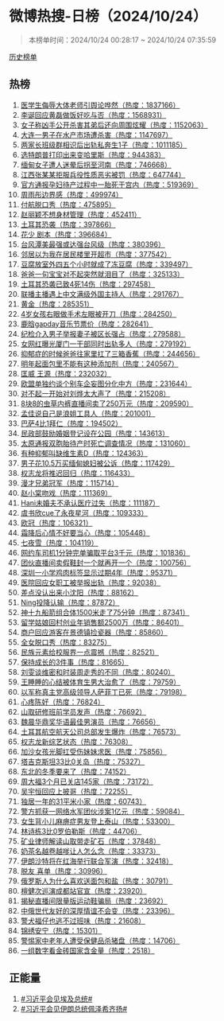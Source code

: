 <h1>
微博热搜-日榜（2024/10/24）
</h1>
<blockquote>
<p>
本榜单时间：2024/10/24 00:28:17 ~ 2024/10/24 07:35:59
</p>
</blockquote>
<p>
<a href="https://github.com/daifee/weibo-hot-search/tree/main/archives/daily">历史榜单</a>
</p>
<h2>
热榜
</h2>
<ol>

<li>
<a href="https://s.weibo.com/weibo?q=%23%E5%8C%BB%E5%AD%A6%E7%94%9F%E4%BE%AE%E8%BE%B1%E5%A4%A7%E4%BD%93%E8%80%81%E5%B8%88%E5%BC%95%E8%88%86%E8%AE%BA%E5%93%97%E7%84%B6%23" target="weibo">
医学生侮辱大体老师引舆论哗然（热度：1837166）
</a>
</li>

<li>
<a href="https://s.weibo.com/weibo?q=%23%E6%9D%8E%E8%AF%9E%E5%9B%9E%E5%BA%94%E9%BB%84%E7%A3%8A%E5%81%9A%E9%A5%AD%E5%A5%BD%E5%90%83%E4%B8%8E%E5%90%A6%23" target="weibo">
李诞回应黄磊做饭好吃与否（热度：1568931）
</a>
</li>

<li>
<a href="https://s.weibo.com/weibo?q=%23%E5%A5%B3%E5%AD%90%E7%A7%B0%E5%87%B6%E6%89%8B%E5%85%AC%E5%BC%80%E6%9D%80%E5%AE%B3%E5%85%B6%E5%BC%9F%E5%90%8E%E8%BF%98%E5%90%91%E5%91%A8%E5%9B%B4%E7%82%AB%E8%80%80%23" target="weibo">
女子称凶手公开杀害其弟后还向周围炫耀（热度：1152063）
</a>
</li>

<li>
<a href="https://s.weibo.com/weibo?q=%23%E5%A4%A7%E8%BF%9E%E4%B8%80%E7%94%B7%E5%AD%90%E5%9C%A8%E6%B0%B4%E4%BA%A7%E5%B8%82%E5%9C%BA%E9%81%AD%E6%9D%80%E5%AE%B3%23" target="weibo">
大连一男子在水产市场遭杀害（热度：1147697）
</a>
</li>

<li>
<a href="https://s.weibo.com/weibo?q=%23%E4%B8%A4%E5%AE%B6%E9%95%BF%E7%8F%AD%E7%BA%A7%E7%BE%A4%E7%9B%B8%E8%AF%86%E5%90%8E%E5%87%BA%E8%BD%A8%E7%A7%81%E5%A5%94%E7%94%9F1%E5%AD%90%23" target="weibo">
两家长班级群相识后出轨私奔生1子（热度：1011185）
</a>
</li>

<li>
<a href="https://s.weibo.com/weibo?q=%23%E9%80%89%E7%89%B9%E6%9C%97%E6%99%AE%E6%89%93%E5%8D%B0%E5%87%BA%E6%9D%A5%E5%8F%98%E5%93%88%E9%87%8C%E6%96%AF%23" target="weibo">
选特朗普打印出来变哈里斯（热度：944383）
</a>
</li>

<li>
<a href="https://s.weibo.com/weibo?q=%23%E7%BC%85%E7%94%B8%E5%A5%B3%E5%AD%90%E9%81%AD%E4%BA%BA%E8%BF%B7%E6%99%95%E5%90%8E%E6%8B%90%E8%87%B3%E6%B2%B3%E5%8D%97%23" target="weibo">
缅甸女子遭人迷晕后拐至河南（热度：746668）
</a>
</li>

<li>
<a href="https://s.weibo.com/weibo?q=%23%E6%B1%9F%E8%A5%BF%E5%BC%A0%E6%9F%90%E6%9F%90%E6%8B%92%E6%9C%8D%E5%85%B5%E5%BD%B9%E6%80%A7%E8%B4%A8%E6%81%B6%E5%8A%A3%E8%A2%AB%E7%BD%9A%23" target="weibo">
江西张某某拒服兵役性质恶劣被罚（热度：647744）
</a>
</li>

<li>
<a href="https://s.weibo.com/weibo?q=%23%E5%AE%98%E6%96%B9%E9%80%9A%E6%8A%A5%E5%AD%95%E5%A6%87%E5%BE%85%E4%BA%A7%E8%BF%87%E7%A8%8B%E4%B8%AD%E4%B8%80%E8%83%8E%E6%AD%BB%E4%BA%8E%E5%AE%AB%E5%86%85%23" target="weibo">
官方通报孕妇待产过程中一胎死于宫内（热度：519369）
</a>
</li>

<li>
<a href="https://s.weibo.com/weibo?q=%23%E5%91%A8%E9%9B%A8%E5%BD%A4%E8%BE%B9%E7%95%8C%E6%84%9F%23" target="weibo">
周雨彤边界感（热度：499974）
</a>
</li>

<li>
<a href="https://s.weibo.com/weibo?q=%23%E4%BB%98%E8%88%AA%E8%84%B1%E5%8F%A3%E7%A7%80%23" target="weibo">
付航脱口秀（热度：475895）
</a>
</li>

<li>
<a href="https://s.weibo.com/weibo?q=%23%E8%B5%B5%E4%B8%BD%E9%A2%96%E4%B8%8D%E6%83%B3%E8%BA%AB%E6%9D%90%E7%AE%A1%E7%90%86%23" target="weibo">
赵丽颖不想身材管理（热度：452411）
</a>
</li>

<li>
<a href="https://s.weibo.com/weibo?q=%23%E5%9C%9F%E8%80%B3%E5%85%B6%E6%81%90%E8%A2%AD%23" target="weibo">
土耳其恐袭（热度：397866）
</a>
</li>

<li>
<a href="https://s.weibo.com/weibo?q=%23%E8%8A%B1%E5%B0%91%20%E5%89%A7%E6%9C%AC%23" target="weibo">
花少 剧本（热度：396684）
</a>
</li>

<li>
<a href="https://s.weibo.com/weibo?q=%23%E5%8F%B0%E9%A3%8E%E6%BD%AD%E7%BE%8E%E6%9C%80%E5%BC%BA%E6%88%96%E8%BE%BE%E5%BC%BA%E5%8F%B0%E9%A3%8E%E7%BA%A7%23" target="weibo">
台风潭美最强或达强台风级（热度：380396）
</a>
</li>

<li>
<a href="https://s.weibo.com/weibo?q=%23%E9%82%BB%E5%B1%85%E4%BB%A5%E4%B8%BA%E6%88%91%E5%9C%A8%E5%B1%85%E6%B0%91%E6%A5%BC%E9%87%8C%E5%BC%80%E8%B6%85%E5%B8%82%23" target="weibo">
邻居以为我在居民楼里开超市（热度：377542）
</a>
</li>

<li>
<a href="https://s.weibo.com/weibo?q=%23%E8%B1%86%E8%85%90%E6%94%BE%E5%AE%A4%E5%A4%96%E5%9B%9B%E4%BA%94%E4%B8%AA%E5%B0%8F%E6%97%B6%E5%B0%B1%E6%88%90%E4%BA%86%E5%86%BB%E8%B1%86%E8%85%90%23" target="weibo">
豆腐放室外四五个小时就成了冻豆腐（热度：339497）
</a>
</li>

<li>
<a href="https://s.weibo.com/weibo?q=%23%E7%88%B8%E7%88%B8%E4%B8%80%E5%8F%A5%E5%AE%9D%E5%AE%9D%E5%AF%B9%E4%B8%8D%E8%B5%B7%E7%AA%81%E7%84%B6%E5%B0%B1%E6%B3%AA%E7%9B%AE%E4%BA%86%23" target="weibo">
爸爸一句宝宝对不起突然就泪目了（热度：325133）
</a>
</li>

<li>
<a href="https://s.weibo.com/weibo?q=%23%E5%9C%9F%E8%80%B3%E5%85%B6%E6%81%90%E8%A2%AD%E5%B7%B2%E8%87%B44%E6%AD%BB14%E4%BC%A4%23" target="weibo">
土耳其恐袭已致4死14伤（热度：297458）
</a>
</li>

<li>
<a href="https://s.weibo.com/weibo?q=%23%E8%81%94%E6%92%AD%E4%B8%BB%E6%92%AD%E9%81%87%E4%B8%8A%E4%B8%AD%E6%96%87%E6%BB%A1%E7%BA%A7%E5%A4%96%E5%9B%BD%E4%B8%BB%E6%8C%81%E4%BA%BA%23" target="weibo">
联播主播遇上中文满级外国主持人（热度：291767）
</a>
</li>

<li>
<a href="https://s.weibo.com/weibo?q=%23%E9%BB%84%E9%87%91%23" target="weibo">
黄金（热度：285351）
</a>
</li>

<li>
<a href="https://s.weibo.com/weibo?q=%234%E5%B2%81%E5%A5%B3%E5%AD%A9%E5%8F%B3%E7%9C%BC%E5%81%9A%E6%89%8B%E6%9C%AF%E5%B7%A6%E7%9C%BC%E8%A2%AB%E5%BC%80%E5%88%80%23" target="weibo">
4岁女孩右眼做手术左眼被开刀（热度：284250）
</a>
</li>

<li>
<a href="https://s.weibo.com/weibo?q=%23%E9%B9%BF%E6%99%97gapday%E9%9F%B3%E4%B9%90%E8%8A%82%E7%A5%A8%E4%BB%B7%23" target="weibo">
鹿晗gapday音乐节票价（热度：282641）
</a>
</li>

<li>
<a href="https://s.weibo.com/weibo?q=%23%E7%BA%AA%E6%A3%80%E4%BB%8B%E5%85%A5%E7%94%B7%E5%AD%90%E4%B8%BE%E6%8A%A5%E5%A6%BB%E5%AD%90%E8%A2%AB%E5%8C%BA%E9%95%BF%E5%BC%BA%E5%8D%A0%23" target="weibo">
纪检介入男子举报妻子被区长强占（热度：279588）
</a>
</li>

<li>
<a href="https://s.weibo.com/weibo?q=%23%E5%A5%B3%E7%BD%91%E7%BA%A2%E6%9B%9D%E5%85%89%E5%8E%A6%E9%97%A8%E4%B8%80%E5%B9%B2%E9%83%A8%E5%90%8C%E6%97%B6%E5%87%BA%E8%BD%A8%E5%A4%9A%E4%BA%BA%23" target="weibo">
女网红曝光厦门一干部同时出轨多人（热度：279192）
</a>
</li>

<li>
<a href="https://s.weibo.com/weibo?q=%23%E6%8A%91%E9%83%81%E7%97%87%E7%9A%84%E6%97%B6%E5%80%99%E7%88%B8%E7%88%B8%E5%BE%80%E5%AE%B6%E9%87%8C%E6%89%9B%E4%BA%86%E4%B8%89%E7%AE%B1%E9%A6%99%E8%95%89%23" target="weibo">
抑郁症的时候爸爸往家里扛了三箱香蕉（热度：244656）
</a>
</li>

<li>
<a href="https://s.weibo.com/weibo?q=%23%E6%98%8E%E5%B9%B4%E8%B5%B7%E9%9D%A2%E5%8C%85%E9%87%8C%E4%B8%8D%E8%83%BD%E6%9C%89%E8%BF%99%E7%A7%8D%E6%B7%BB%E5%8A%A0%E5%89%82%23" target="weibo">
明年起面包里不能有这种添加剂（热度：240567）
</a>
</li>

<li>
<a href="https://s.weibo.com/weibo?q=%23%E5%8C%A1%E5%A8%81%20%E7%8E%8B%E6%BA%90%23" target="weibo">
匡威 王源（热度：232032）
</a>
</li>

<li>
<a href="https://s.weibo.com/weibo?q=%23%E6%AC%A7%E7%9B%9F%E5%8D%95%E7%8B%AC%E7%BA%A6%E8%B0%88%E4%B8%AA%E5%88%AB%E8%BD%A6%E4%BC%81%E5%A6%84%E5%9B%BE%E5%88%86%E5%8C%96%E4%B8%AD%E6%96%B9%23" target="weibo">
欧盟单独约谈个别车企妄图分化中方（热度：231644）
</a>
</li>

<li>
<a href="https://s.weibo.com/weibo?q=%23%E5%AF%B9%E4%B8%8D%E8%B5%B7%E4%B8%80%E5%BC%80%E5%A7%8B%E5%AF%B9%E5%88%98%E7%83%A8%E5%A4%AA%E5%A4%A7%E5%A3%B0%E4%BA%86%23" target="weibo">
对不起一开始对刘烨太大声了（热度：215208）
</a>
</li>

<li>
<a href="https://s.weibo.com/weibo?q=%238%E5%9D%978%E7%9A%84%E8%99%AB%E8%8D%89%E5%86%85%E8%A3%A4%E7%9B%B4%E6%92%AD%E9%97%B4%E5%8D%96%E4%BA%86250%E4%B8%87%E5%85%83%23" target="weibo">
8块8的虫草内裤直播间卖了250万元（热度：209590）
</a>
</li>

<li>
<a href="https://s.weibo.com/weibo?q=%23%E5%AD%9F%E4%BD%B3%E8%AF%B4%E8%87%AA%E5%B7%B1%E6%98%AF%E6%B5%AA%E5%A7%90%E5%B7%A5%E5%85%B7%E4%BA%BA%23" target="weibo">
孟佳说自己是浪姐工具人（热度：201001）
</a>
</li>

<li>
<a href="https://s.weibo.com/weibo?q=%23%E5%B7%B4%E8%90%A84%E6%AF%941%E6%8B%9C%E4%BB%81%23" target="weibo">
巴萨4比1拜仁（热度：194502）
</a>
</li>

<li>
<a href="https://s.weibo.com/weibo?q=%23%E6%B0%91%E6%94%BF%E9%83%A8%E9%BC%93%E5%8A%B1%E5%A9%9A%E5%A7%BB%E7%99%BB%E8%AE%B0%E8%AE%BE%E5%9C%A8%E5%85%AC%E5%9B%AD%23" target="weibo">
民政部鼓励婚姻登记设在公园（热度：143613）
</a>
</li>

<li>
<a href="https://s.weibo.com/weibo?q=%23%E5%A4%AA%E5%8E%9F%E9%80%9A%E6%8A%A5%E5%8F%8C%E8%83%9E%E8%83%8E%E5%BE%85%E4%BA%A7%E6%97%B6%E6%AD%BB%E4%BA%A1%E8%B0%83%E6%9F%A5%E6%83%85%E5%86%B5%23" target="weibo">
太原通报双胞胎待产时死亡调查情况（热度：131060）
</a>
</li>

<li>
<a href="https://s.weibo.com/weibo?q=%23%E6%9C%89%E7%A7%8D%E6%8A%91%E9%83%81%E5%8F%AB%E7%BC%BA%E7%BB%B4%E7%94%9F%E7%B4%A0D%23" target="weibo">
有种抑郁叫缺维生素D（热度：124363）
</a>
</li>

<li>
<a href="https://s.weibo.com/weibo?q=%23%E7%94%B7%E5%AD%90%E8%8A%B110.5%E4%B8%87%E4%B9%B0%E7%BC%85%E7%94%B8%E5%AA%B3%E5%A6%87%E8%A2%AB%E5%85%AC%E8%AF%89%23" target="weibo">
男子花10.5万买缅甸媳妇被公诉（热度：117429）
</a>
</li>

<li>
<a href="https://s.weibo.com/weibo?q=%23%E6%9D%83%E5%BF%97%E9%BE%99%E5%B0%86%E6%8E%A8%E8%BF%9F%E5%9B%9E%E5%BD%92%23" target="weibo">
权志龙将推迟回归（热度：116433）
</a>
</li>

<li>
<a href="https://s.weibo.com/weibo?q=%23%E6%BC%AB%E6%89%8D%E5%85%84%E5%BC%9F%E5%86%A0%E5%86%9B%23" target="weibo">
漫才兄弟冠军（热度：115714）
</a>
</li>

<li>
<a href="https://s.weibo.com/weibo?q=%23%E8%B5%B5%E5%B0%8F%E6%A3%A0%E5%90%BB%E6%88%8F%23" target="weibo">
赵小棠吻戏（热度：111369）
</a>
</li>

<li>
<a href="https://s.weibo.com/weibo?q=%23Hani%E6%9C%AA%E5%A9%9A%E5%A4%AB%E4%B8%8D%E6%89%BF%E8%AE%A4%E5%8C%BB%E7%96%97%E8%BF%87%E5%A4%B1%23" target="weibo">
Hani未婚夫不承认医疗过失（热度：111187）
</a>
</li>

<li>
<a href="https://s.weibo.com/weibo?q=%23%E8%99%9E%E4%B9%A6%E6%AC%A3cue%E4%BA%86%E6%B0%B8%E5%A4%9C%E6%98%9F%E6%B2%B3%23" target="weibo">
虞书欣cue了永夜星河（热度：109333）
</a>
</li>

<li>
<a href="https://s.weibo.com/weibo?q=%23%E6%AC%A7%E5%86%A0%23" target="weibo">
欧冠（热度：106321）
</a>
</li>

<li>
<a href="https://s.weibo.com/weibo?q=%23%E9%9C%9C%E9%99%8D%E5%90%8E%E5%BF%83%E6%83%85%E4%B8%8D%E5%A5%BD%E8%A6%81%E5%BD%93%E5%BF%83%23" target="weibo">
霜降后心情不好要当心（热度：105448）
</a>
</li>

<li>
<a href="https://s.weibo.com/weibo?q=%23%E4%B8%83%E5%A4%9C%E9%9B%AA%23" target="weibo">
七夜雪（热度：104119）
</a>
</li>

<li>
<a href="https://s.weibo.com/weibo?q=%23%E7%BD%91%E7%BA%A6%E8%BD%A6%E5%8F%B8%E6%9C%BA1%E5%88%86%E9%92%9F%E5%AE%8C%E5%8D%95%E9%AA%97%E5%8F%96%E5%B9%B3%E5%8F%B03%E5%8D%83%E5%85%83%23" target="weibo">
网约车司机1分钟完单骗取平台3千元（热度：101836）
</a>
</li>

<li>
<a href="https://s.weibo.com/weibo?q=%23%E5%9B%A2%E4%BC%99%E7%9B%B4%E6%92%AD%E9%97%B4%E5%8D%96%E5%81%87%E9%9E%8B%E5%B0%81%E4%B8%80%E4%B8%AA%E5%B0%B1%E5%86%8D%E5%BC%80%E4%B8%80%E4%B8%AA%23" target="weibo">
团伙直播间卖假鞋封一个就再开一个（热度：100756）
</a>
</li>

<li>
<a href="https://s.weibo.com/weibo?q=%23%E6%B7%B1%E5%9C%B3%E4%B8%80%E5%B0%8F%E5%AD%A6%E9%B8%A1%E8%82%89%E6%A0%87%E7%AD%BE%E6%98%BE%E7%A4%BA%E8%BF%87%E6%9C%9F4%E5%B9%B4%23" target="weibo">
深圳一小学鸡肉标签显示过期4年（热度：95371）
</a>
</li>

<li>
<a href="https://s.weibo.com/weibo?q=%23%E5%8C%BB%E9%99%A2%E5%9B%9E%E5%BA%94%E5%A5%B3%E8%81%8C%E5%B7%A5%E8%A2%AB%E4%B8%BE%E6%8A%A5%E5%87%BA%E8%BD%A8%23" target="weibo">
医院回应女职工被举报出轨（热度：92038）
</a>
</li>

<li>
<a href="https://s.weibo.com/weibo?q=%23%E5%B7%AE%E7%82%B9%E6%B2%A1%E8%AE%A4%E5%87%BA%E6%9D%A5%E5%B0%8F%E6%B2%88%E9%98%B3%23" target="weibo">
差点没认出来小沈阳（热度：88162）
</a>
</li>

<li>
<a href="https://s.weibo.com/weibo?q=%23Ning%E6%8A%95%E9%99%8D%E8%AE%A4%E8%BE%93%23" target="weibo">
Ning投降认输（热度：87872）
</a>
</li>

<li>
<a href="https://s.weibo.com/weibo?q=%23%E7%A5%9E%E5%8D%81%E4%B9%9D%E8%88%B9%E7%AE%AD%E7%BB%84%E5%90%88%E4%BD%931500%E7%B1%B3%E8%B5%B0%E4%BA%8675%E5%88%86%E9%92%9F%23" target="weibo">
神十九船箭组合体1500米走了75分钟（热度：87341）
</a>
</li>

<li>
<a href="https://s.weibo.com/weibo?q=%23%E7%95%99%E5%AD%A6%E5%A7%91%E5%A8%98%E5%9B%9E%E6%9D%91%E5%88%9B%E4%B8%9A%E5%B9%B4%E9%94%80%E5%94%AE%E9%A2%9D2500%E4%B8%87%23" target="weibo">
留学姑娘回村创业年销售额2500万（热度：86401）
</a>
</li>

<li>
<a href="https://s.weibo.com/weibo?q=%23%E5%95%86%E6%88%B7%E5%9B%9E%E5%BA%94%E6%B8%B8%E5%AE%A2%E5%9C%A8%E6%99%AF%E5%BE%B7%E9%95%87%E6%8D%A1%E7%93%B7%E5%99%A8%23" target="weibo">
商户回应游客在景德镇捡瓷器（热度：85860）
</a>
</li>

<li>
<a href="https://s.weibo.com/weibo?q=%23%E5%85%A8%E5%A5%B3%E8%84%B1%E5%8F%A3%E7%A7%80%23" target="weibo">
全女脱口秀（热度：83275）
</a>
</li>

<li>
<a href="https://s.weibo.com/weibo?q=%23%E6%B0%91%E6%97%8F%E5%85%83%E7%B4%A0%E7%BB%99%E6%A0%A1%E6%9C%8D%E7%95%8C%E4%B8%80%E7%82%B9%E9%9C%87%E6%92%BC%23" target="weibo">
民族元素给校服界一点震撼（热度：82521）
</a>
</li>

<li>
<a href="https://s.weibo.com/weibo?q=%23%E4%BF%9D%E6%8C%81%E6%88%90%E9%95%BF%E7%9A%843%E4%BB%B6%E4%BA%8B%23" target="weibo">
保持成长的3件事（热度：81665）
</a>
</li>

<li>
<a href="https://s.weibo.com/weibo?q=%23%E5%88%98%E9%9B%AF%E8%B0%88%E7%BB%B4%E5%AF%86%E5%92%8C%E6%97%B6%E8%A3%85%E5%91%A8%E8%B5%B0%E7%A7%80%E7%9A%84%E4%B8%8D%E5%90%8C%23" target="weibo">
刘雯谈维密和时装周走秀的不同（热度：80240）
</a>
</li>

<li>
<a href="https://s.weibo.com/weibo?q=%23%E7%8E%8B%E7%9D%A1%E7%9D%A1%E7%9A%84%E5%BF%83%E7%BB%93%E8%A2%AB%E4%BD%93%E8%82%B2%E7%94%9F%E7%94%B7%E5%A4%A7%E6%B2%BB%E6%84%88%E4%BA%86%23" target="weibo">
王睡睡的心结被体育生男大治愈了（热度：79759）
</a>
</li>

<li>
<a href="https://s.weibo.com/weibo?q=%23%E4%BB%A5%E5%86%9B%E7%A7%B0%E7%9C%9F%E4%B8%BB%E5%85%9A%E9%AB%98%E7%BA%A7%E9%A2%86%E5%AF%BC%E4%BA%BA%E8%90%A8%E8%8F%B2%E4%B8%81%E5%B7%B2%E6%AD%BB%23" target="weibo">
以军称真主党高级领导人萨菲丁已死（热度：79198）
</a>
</li>

<li>
<a href="https://s.weibo.com/weibo?q=%23%E5%BF%83%E7%96%BC%E9%99%88%E5%A5%BD%23" target="weibo">
心疼陈好（热度：76824）
</a>
</li>

<li>
<a href="https://s.weibo.com/weibo?q=%23%E5%B1%B1%E5%8F%96%E7%A0%94%E4%BF%AE%E7%8F%AD%E5%89%8D%E5%AD%A6%E5%91%98%E5%8F%91%E5%A3%B0%23" target="weibo">
山取研修班前学员发声（热度：76692）
</a>
</li>

<li>
<a href="https://s.weibo.com/weibo?q=%23%E9%AD%8F%E6%99%A8%E5%8D%8E%E9%BC%8E%E5%A5%96%E5%8D%8E%E8%AF%AD%E6%9C%80%E4%BD%B3%E7%94%B7%E6%BC%94%E5%91%98%23" target="weibo">
魏晨华鼎奖华语最佳男演员（热度：76656）
</a>
</li>

<li>
<a href="https://s.weibo.com/weibo?q=%23%E5%9C%9F%E8%80%B3%E5%85%B6%E8%88%AA%E7%A9%BA%E8%88%AA%E5%A4%A9%E5%85%AC%E5%8F%B8%E6%80%BB%E9%83%A8%E5%8F%91%E7%94%9F%E7%88%86%E7%82%B8%23" target="weibo">
土耳其航空航天公司总部发生爆炸（热度：76573）
</a>
</li>

<li>
<a href="https://s.weibo.com/weibo?q=%23%E6%9D%83%E5%BF%97%E9%BE%99%E6%96%B0%E7%BB%BC%E8%89%BA%E7%8A%B6%E6%80%81%23" target="weibo">
权志龙新综艺状态（热度：76308）
</a>
</li>

<li>
<a href="https://s.weibo.com/weibo?q=%23%E5%8A%A0%E6%B2%99%E5%A5%B3%E5%AD%A9%E5%85%89%E8%84%9A%E6%89%9B%E5%8F%97%E4%BC%A4%E5%A6%B9%E5%A6%B9%E6%B1%82%E5%8C%BB%23" target="weibo">
加沙女孩光脚扛受伤妹妹求医（热度：75856）
</a>
</li>

<li>
<a href="https://s.weibo.com/weibo?q=%23%E5%A1%94%E5%90%89%E5%85%8B%E6%96%AF%E5%9D%A633%E6%AF%940%E5%85%B3%E5%B2%9B%23" target="weibo">
塔吉克斯坦33比0关岛（热度：75327）
</a>
</li>

<li>
<a href="https://s.weibo.com/weibo?q=%23%E4%B8%9C%E5%8C%97%E7%9A%84%E5%86%AC%E5%AD%A3%E8%A6%81%E6%9D%A5%E4%BA%86%23" target="weibo">
东北的冬季要来了（热度：74152）
</a>
</li>

<li>
<a href="https://s.weibo.com/weibo?q=%23%E5%91%A8%E5%A4%A7%E7%A6%8F3%E4%B8%AA%E6%9C%88%E5%B7%B2%E5%85%B3%E5%BA%97145%E5%AE%B6%23" target="weibo">
周大福3个月已关店145家（热度：73172）
</a>
</li>

<li>
<a href="https://s.weibo.com/weibo?q=%23%E5%90%B4%E5%AE%87%E6%81%92%E5%9B%9E%E5%BA%94%E4%B8%8A%E6%8A%AB%E5%93%A5%23" target="weibo">
吴宇恒回应上披哥（热度：72255）
</a>
</li>

<li>
<a href="https://s.weibo.com/weibo?q=%23%E7%8B%AC%E5%B1%85%E4%B8%80%E5%B9%B4%E7%9A%8431%E5%B9%B3%E7%B1%B3%E5%B0%8F%E5%AE%B6%23" target="weibo">
独居一年的31平米小家（热度：60743）
</a>
</li>

<li>
<a href="https://s.weibo.com/weibo?q=%23%E8%AD%A6%E6%96%B9%E6%8A%93%E8%8E%B7%E4%B8%80%E7%BD%91%E7%BB%9C%E6%B0%B4%E5%86%9B%E5%9B%A2%E4%BC%99%E6%B6%89%E6%A1%881%E4%BA%BF%E5%85%83%23" target="weibo">
警方抓获一网络水军团伙涉案1亿元（热度：59084）
</a>
</li>

<li>
<a href="https://s.weibo.com/weibo?q=%23%E5%A5%B3%E7%94%9F%E8%83%8C%E5%B0%8F%E5%84%BF%E9%BA%BB%E7%97%B9%E7%97%87%E7%94%B7%E5%8F%8B%E7%99%BB%E4%B8%8A%E6%B3%B0%E5%B1%B1%23" target="weibo">
女生背小儿麻痹症男友登上泰山（热度：53300）
</a>
</li>

<li>
<a href="https://s.weibo.com/weibo?q=%23%E6%9E%97%E8%AF%97%E6%A0%8B3%E6%AF%940%E7%BD%97%E4%BC%AF%E5%8B%92%E6%96%AF%23" target="weibo">
林诗栋3比0罗伯勒斯（热度：44706）
</a>
</li>

<li>
<a href="https://s.weibo.com/weibo?q=%23%E7%9F%BF%E4%B8%9A%E5%BE%8B%E5%B8%88%E8%A7%A3%E8%AF%BB%E5%B1%B1%E5%8F%96%E5%B8%A6%E8%B5%B0%E7%9F%BF%E7%9F%B3%23" target="weibo">
矿业律师解读山取带走矿石（热度：37848）
</a>
</li>

<li>
<a href="https://s.weibo.com/weibo?q=%23%E5%A5%B6%E8%8C%B6%E5%90%8D%E8%B6%8A%E5%8D%B7%E8%B6%8A%E5%97%B2%E8%AE%A9%E4%BA%BA%E6%80%8E%E4%B9%88%E5%BF%B5%23" target="weibo">
奶茶名越卷越嗲让人怎么念（热度：33373）
</a>
</li>

<li>
<a href="https://s.weibo.com/weibo?q=%23%E4%BC%8A%E6%9C%97%E6%B2%99%E7%89%B9%E5%B0%86%E5%9C%A8%E7%BA%A2%E6%B5%B7%E4%B8%BE%E8%A1%8C%E8%81%94%E5%90%88%E5%86%9B%E6%BC%94%23" target="weibo">
伊朗沙特将在红海举行联合军演（热度：32418）
</a>
</li>

<li>
<a href="https://s.weibo.com/weibo?q=%23%E8%84%B1%E5%8F%8B%20%E5%96%9C%E5%8D%95%23" target="weibo">
脱友 喜单（热度：30996）
</a>
</li>

<li>
<a href="https://s.weibo.com/weibo?q=%23%E4%BF%84%E7%BD%97%E6%96%AF%E4%BA%BA%E4%B8%BA%E4%BB%80%E4%B9%88%E5%96%9C%E6%AC%A2%E9%80%81%E9%9D%A2%E5%8C%85%E5%92%8C%E7%9B%90%23" target="weibo">
俄罗斯人为什么喜欢送面包和盐（热度：30791）
</a>
</li>

<li>
<a href="https://s.weibo.com/weibo?q=%23%E6%AA%80%E5%81%A5%E6%AC%A1%E5%B7%A1%E6%BC%94%E6%88%90%E9%83%BD%E7%AB%99%E5%AE%98%E5%AE%A3%23" target="weibo">
檀健次巡演成都站官宣（热度：23920）
</a>
</li>

<li>
<a href="https://s.weibo.com/weibo?q=%23%E6%8F%AD%E7%A7%98%E7%9B%B4%E6%92%AD%E9%97%B4%E9%99%90%E9%87%8F%E7%89%88%E8%BF%90%E5%8A%A8%E9%9E%8B%E9%AA%97%E5%B1%80%23" target="weibo">
揭秘直播间限量版运动鞋骗局（热度：23692）
</a>
</li>

<li>
<a href="https://s.weibo.com/weibo?q=%23%E4%B8%AD%E4%BF%84%E4%B8%96%E4%BB%A3%E5%8F%8B%E5%A5%BD%E7%9A%84%E6%B7%B1%E5%8E%9A%E6%83%85%E8%B0%8A%E4%B8%8D%E4%BC%9A%E5%8F%98%23" target="weibo">
中俄世代友好的深厚情谊不会变（热度：23396）
</a>
</li>

<li>
<a href="https://s.weibo.com/weibo?q=%23%E8%AD%A6%E7%8A%AC%E7%A6%8F%E4%BB%94%E4%B9%9F%E9%80%83%E4%B8%8D%E8%BF%87%E7%8F%AD%E5%91%B3%23" target="weibo">
警犬福仔也逃不过班味（热度：21608）
</a>
</li>

<li>
<a href="https://s.weibo.com/weibo?q=%23%E9%94%A6%E7%BB%A3%E5%AE%89%E5%AE%81%23" target="weibo">
锦绣安宁（热度：15301）
</a>
</li>

<li>
<a href="https://s.weibo.com/weibo?q=%23%E8%AD%A6%E6%83%95%E5%AE%B6%E4%B8%AD%E8%80%81%E5%B9%B4%E4%BA%BA%E9%81%AD%E5%8F%97%E4%BF%9D%E5%81%A5%E5%93%81%E6%9D%80%E7%8C%AA%E7%9B%98%23" target="weibo">
警惕家中老年人遭受保健品杀猪盘（热度：14706）
</a>
</li>

<li>
<a href="https://s.weibo.com/weibo?q=%23%E4%B8%80%E7%BB%84%E6%95%B0%E5%AD%97%E7%9C%8B%E9%87%91%E7%A0%96%E5%9B%BD%E5%AE%B6%E5%90%AB%E9%87%91%E9%87%8F%23" target="weibo">
一组数字看金砖国家含金量（热度：2518）
</a>
</li>

</ol>
<h2>
正能量
</h2>
<ol>

<li>
<a href="https://s.weibo.com/weibo?q=%23%23%E4%B9%A0%E8%BF%91%E5%B9%B3%E4%BC%9A%E8%A7%81%E5%9F%83%E5%8F%8A%E6%80%BB%E7%BB%9F%23%23" target="weibo">
#习近平会见埃及总统#
</a>
</li>

<li>
<a href="https://s.weibo.com/weibo?q=%23%23%E4%B9%A0%E8%BF%91%E5%B9%B3%E4%BC%9A%E8%A7%81%E4%BC%8A%E6%9C%97%E6%80%BB%E7%BB%9F%E4%BD%A9%E6%B3%BD%E5%B8%8C%E9%BD%90%E6%89%AC%23%23" target="weibo">
#习近平会见伊朗总统佩泽希齐扬#
</a>
</li>

</ol>